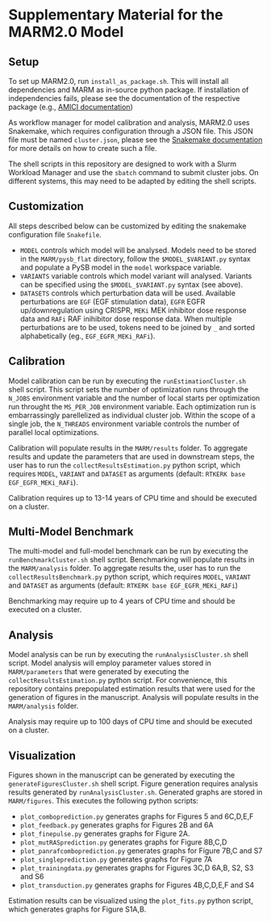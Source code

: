 # Supplementary Material for the MARM2.0 Model

## Setup

To set up MARM2.0, run `install_as_package.sh`. This will install all dependencies and
MARM as in-source python package. If installation of independencies fails, please see the 
documentation of the respective package (e.g., 
[AMICI documentation](https://amici.readthedocs.io/en/latest/python_installation.html))

As workflow manager for model calibration and analysis, MARM2.0 uses Snakemake, which 
requires configuration through a JSON file. This JSON file must be named `cluster.json`, 
please see the 
[Snakemake documentation](https://snakemake.readthedocs.io/en/stable/snakefiles/configuration.html) 
for more details on how to create such a file.

The shell scripts in this repository are designed to work with a Slurm Workload Manager and 
use the `sbatch` command to submit cluster jobs. On different systems, this may need to be 
adapted by editing the shell scripts.

## Customization

All steps described below can be customized by editing the snakemake configuration file 
`Snakefile`. 
* `MODEL` controls which model will be analysed. Models need to be stored in the 
`MARM/pysb_flat` directory, follow the `$MODEL_$VARIANT.py` syntax and populate a PySB 
model in the `model` workspace variable.
* `VARIANTS` variable controls which model variant will analysed. Variants can be specified 
using the `$MODEL_$VARIANT.py` syntax (see above).
* `DATASETS` controls which perturbation data will be used. Available perturbations are `EGF` 
(EGF stimulation data), `EGFR` EGFR up/downregulation using CRISPR, `MEKi` MEK inhibitor 
dose response data and `RAFi` RAF inihibitor dose response data. When multiple perturbations
are to be used, tokens need to be joined by `_` and sorted alphabetically 
(eg., `EGF_EGFR_MEKi_RAFi`).

## Calibration

Model calibration can be run by executing the `runEstimationCluster.sh` shell script. This 
script sets the number of optimization runs through the `N_JOBS` environment variable and the 
number of local starts per optimization run throught the `MS_PER_JOB` environment variable. 
Each optimization run is embarrassingly parellelized as individual cluster job. Within the scope 
of a single job, the `N_THREADS` environment variable controls the number of parallel local 
optimizations.

Calibration will populate results in the `MARM/results` folder. To aggregate results and 
update the parameters that are used in downstream steps, the user has to run the 
`collectResultsEstimation.py` python script, which requires `MODEL`, `VARIANT` and 
`DATASET` as arguments (default: `RTKERK base EGF_EGFR_MEKi_RAFi`).

Calibration requires up to 13-14 years of CPU time and should be executed on a cluster.

## Multi-Model Benchmark

The multi-model and full-model benchmark can be run by executing the  
`runBenchmarkCluster.sh` shell script. Benchmarking will populate results in the 
`MARM/analysis` folder. To aggregate results the, user has to run the 
`collectResultsBenchmark.py` python script, which requires `MODEL`, `VARIANT` and 
`DATASET` as arguments (default: `RTKERK base EGF_EGFR_MEKi_RAFi`)

Benchmarking may require up to 4 years of CPU time and should be executed on a cluster.

## Analysis

Model analysis can be run by executing the `runAnalysisCluster.sh` shell script. 
Model analysis will employ parameter values stored in `MARM/parameters` that were 
generated by executing the `collectResultsEstimation.py` python script. For convenience,
this repository contains prepopulated estimation results that were used for the generation of 
figures in the manuscript. Analysis will populate results in the `MARM/analysis` folder.

Analysis may require up to 100 days of CPU time and should be executed on a cluster.

## Visualization

Figures shown in the manuscript can be generated by executing the 
`generateFiguresCluster.sh` shell script. Figure generation requires analysis results 
generated by `runAnalysisCluster.sh`. Generated graphs are stored in 
`MARM/figures`. This executes the following python scripts:

* `plot_comboprediction.py` generates graphs for Figures 5 and 6C,D,E,F
* `plot_feedback.py` generates graphs for Figures 2B and 6A
* `plot_finepulse.py` generates graphs for Figure 2A.
* `plot_mutRASprediction.py` generates graphs for Figure 8B,C,D
* `plot_panrafcomboprediction.py` generates graphs for Figure 7B,C and S7
* `plot_singleprediction.py` generates graphs for Figure 7A
* `plot_trainingdata.py` generates graphs for Figures 3C,D 6A,B, S2, S3 and S6
* `plot_transduction.py` generates graphs for Figures 4B,C,D,E,F and S4

Estimation results can be visualized using the `plot_fits.py` python script, which generates
graphs for Figure S1A,B.


